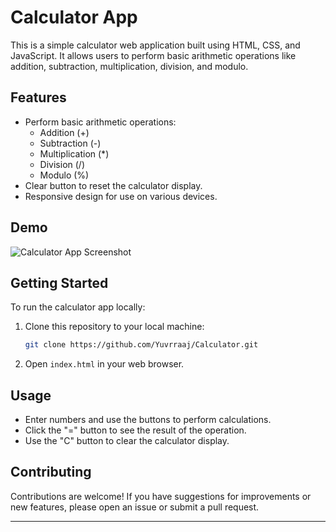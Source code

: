 # Calculator App

This is a simple calculator web application built using HTML, CSS, and JavaScript. It allows users to perform basic arithmetic operations like addition, subtraction, multiplication, division, and modulo.

## Features

- Perform basic arithmetic operations:
  - Addition (+)
  - Subtraction (-)
  - Multiplication (*)
  - Division (/)
  - Modulo (%)
- Clear button to reset the calculator display.
- Responsive design for use on various devices.

## Demo



![Calculator App Screenshot]("C:\Users\PC\Pictures\Screenshots\Screenshots.png")

## Getting Started

To run the calculator app locally:

1. Clone this repository to your local machine:
   ```bash
   git clone https://github.com/Yuvrraaj/Calculator.git
   ```

2. Open `index.html` in your web browser.

## Usage

- Enter numbers and use the buttons to perform calculations.
- Click the "=" button to see the result of the operation.
- Use the "C" button to clear the calculator display.

## Contributing

Contributions are welcome! If you have suggestions for improvements or new features, please open an issue or submit a pull request.


---

